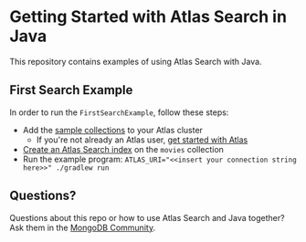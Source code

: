 # Getting Started with Atlas Search in Java

This repository contains examples of using Atlas Search with Java.

## First Search Example

In order to run the `FirstSearchExample`, follow these steps:

  * Add the [sample collections](https://www.mongodb.com/docs/atlas/sample-data/) to your Atlas cluster
    * If you're not already an Atlas user, [get started with Atlas](https://www.mongodb.com/docs/atlas/getting-started/)
  * [Create an Atlas Search index](https://www.mongodb.com/docs/atlas/atlas-search/tutorial/create-index/) on the `movies` collection
  * Run the example program:
    `ATLAS_URI="<<insert your connection string here>>" ./gradlew run`

## Questions?

Questions about this repo or how to use Atlas Search and Java together?  Ask them in the [MongoDB Community](https://community.mongodb.com).